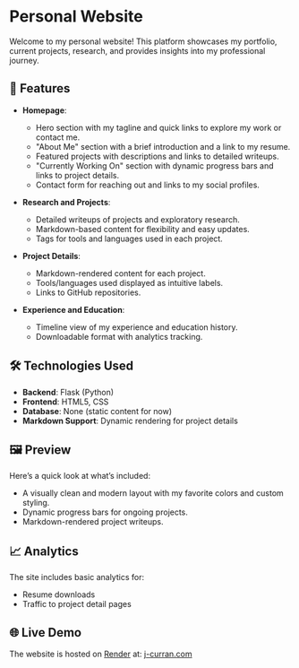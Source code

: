 # Personal Website

Welcome to my personal website! This platform showcases my portfolio, current projects, research, and provides insights into my professional journey.

## 🚀 Features

- **Homepage**:
  - Hero section with my tagline and quick links to explore my work or contact me.
  - "About Me" section with a brief introduction and a link to my resume.
  - Featured projects with descriptions and links to detailed writeups.
  - "Currently Working On" section with dynamic progress bars and links to project details.
  - Contact form for reaching out and links to my social profiles.

- **Research and Projects**:
  - Detailed writeups of projects and exploratory research.
  - Markdown-based content for flexibility and easy updates.
  - Tags for tools and languages used in each project.

- **Project Details**:
  - Markdown-rendered content for each project.
  - Tools/languages used displayed as intuitive labels.
  - Links to GitHub repositories.

- **Experience and Education**:
  - Timeline view of my experience and education history.
  - Downloadable format with analytics tracking.

## 🛠️ Technologies Used
- **Backend**: Flask (Python)
- **Frontend**: HTML5, CSS
- **Database**: None (static content for now)
- **Markdown Support**: Dynamic rendering for project details


## 🖼️ Preview

Here’s a quick look at what’s included:
- A visually clean and modern layout with my favorite colors and custom styling.
- Dynamic progress bars for ongoing projects.
- Markdown-rendered project writeups.

## 📈 Analytics

The site includes basic analytics for:
- Resume downloads
- Traffic to project detail pages

## 🌐 Live Demo

The website is hosted on [Render](render.com) at: [j-curran.com](j-curran.com)